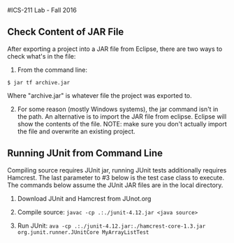#ICS-211 Lab - Fall 2016

## Check Content of JAR File
After exporting a project into a JAR file from Eclipse, there are two ways to check what's in the
file:

1. From the command line:
```
$ jar tf archive.jar
```
Where "archive.jar" is whatever file the project was exported to.

2. For some reason (mostly Windows systems), the jar command isn't in the path. An alternative is to
   import the JAR file from eclipse. Eclipse will show the contents of the file. NOTE: make sure you
   don't actually import the file and overwrite an existing project.

## Running JUnit from Command Line
Compiling source requires JUnit jar, running JUnit tests additionally requires Hamcrest.  The last
parameter to #3 below is the test case class to execute. The commands below assume the JUnit JAR
files are in the local directory.

1. Download JUnit and Hamcrest from JUnot.org

2. Compile source: `javac -cp .:./junit-4.12.jar <java source>`

3. Run JUnit: `ava -cp .:./junit-4.12.jar:./hamcrest-core-1.3.jar  org.junit.runner.JUnitCore
   MyArrayListTest`
